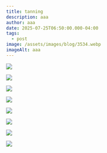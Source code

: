 ```yaml
---
title: tanning
description: aaa
author: aaa
date: 2025-07-25T06:50:00.000-04:00
tags:
  - post
image: /assets/images/blog/3534.webp
imageAlt: aaa
---
```

![](/assets/images/blog/2014_cks_01506_0124_000-dorothea_tanning_a_mrs_radcliffe_called_today102536-.jpg)

![](/assets/images/blog/591885-2x.jpg)

![](/assets/images/blog/dorothea-tanning-temoins-du-drame-witnesses-.jpg)

![](/assets/images/blog/dorothea-tanning-the-temptation-of-st-anthony-1946-obelisk-art-history.jpg)

![](/assets/images/blog/l21008-bwfm4-01-a-reshoot.jpg)

![](/assets/images/blog/rdzkmhcybk2zieb10ey6-1-jkkmr.webp)

![](/assets/images/blog/screen-shot-2021-10-14-at-3.23.12-pm.webp)

![](/assets/images/blog/tumblr_nmb34r25j21s5u2cno1_1280.jpg)
